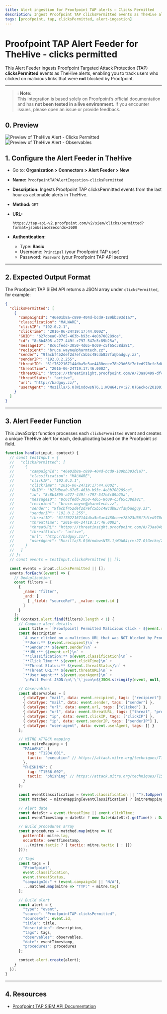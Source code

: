 ```yaml
---
title: Alert ingestion for Proofpoint TAP alerts – Clicks Permitted
description: Ingest Proofpoint TAP clicksPermitted events as TheHive alerts to track and respond to users who clicked on malicious links that were not blocked by Proofpoint and may require investigation.
tags: [proofpoint, tap, clicksPermitted, alert-ingestion]
---
```

# Proofpoint TAP Alert Feeder for TheHive - clicks permitted

This Alert Feeder ingests Proofpoint Targeted Attack Protection (TAP) **clicksPermitted** events as TheHive alerts, enabling you to track users who clicked on malicious links that were **not** blocked by Proofpoint.

---

> ℹ️ **Note:**  
> This integration is based solely on Proofpoint’s official documentation and has **not been tested in a live environment**. If you encounter issues, please open an issue or provide feedback.


## 0. Preview

![Preview of TheHive Alert - Clicks Permitted](assets/proofpoint-clicks-permitted-thehive-alert.png)
![Preview of TheHive Alert - Observables](assets/proofpoint-clicks-permitted-thehive-alert-observables.png)

## 1. Configure the Alert Feeder in TheHive

* Go to: **Organization > Connectors > Alert Feeder > New**
* **Name:** `ProofpointTAPAlertIngestion-clicksPermitted`
* **Description:** Ingests Proofpoint TAP clicksPermitted events from the last hour as actionable alerts in TheHive.
* **Method:** `GET`
* **URL:**

  ```
  https://tap-api-v2.proofpoint.com/v2/siem/clicks/permitted?format=json&sinceSeconds=3600
  ```
* **Authentication:**

  * Type: **Basic**
  * Username: `Principal` (your Proofpoint TAP user)
  * Password: `Password` (your Proofpoint TAP API secret)

---

## 2. Expected Output Format

The Proofpoint TAP SIEM API returns a JSON array under `clicksPermitted`, for example:

```json
{
  "clicksPermitted": [
    {
      "campaignId": "46e01b8a-c899-404d-bcd9-189bb393d1a7",
      "classification": "MALWARE",
      "clickIP": "192.0.2.1",
      "clickTime": "2016-06-24T19:17:44.000Z",
      "GUID": "b27dbea0-87d5-463b-b93c-4e8b708289ce",
      "id": "8c8b4895-a277-449f-r797-547e3c89b25a",
      "messageID": "8c6cfedd-3050-4d65-8c09-c5f65c38da81",
      "recipient": "bruce.wayne@pharmtech.zz",
      "sender": "9facbf452def2d7efc5b5c48cdb837fa@badguy.zz",
      "senderIP": "192.0.2.255",
      "threatID": "61f7622167144dba5e3ae4480eeee78b23d66f7dfed970cfc3d086cc0dabdf50",
      "threatTime": "2016-06-24T19:17:46.000Z",
      "threatURL": "https://threatinsight.proofpoint.com/#/73aa0499-dfc8-75eb-1de8-a471b24a2e75/threat/u/61f7622167144dba5e3ae4480eeee78b23d66f7dfed970cfc3d086cc0dabdf50",
      "threatStatus": "active",
      "url": "http://badguy.zz/",
      "userAgent": "Mozilla/5.0(WindowsNT6.1;WOW64;rv:27.0)Gecko/20100101Firefox/27.0"
    }
  ]
}
```

---

## 3. Alert Feeder Function

This JavaScript function processes each `clicksPermitted` event and creates a unique TheHive alert for each, deduplicating based on the Proofpoint `id` field.

```js
function handle(input, context) {
  // const testInput = {
  //   "clicksPermitted": [
  //     {
  //       "campaignId": "46e01b8a-c899-404d-bcd9-189bb393d1a7",
  //       "classification": "MALWARE",
  //       "clickIP": "192.0.2.1",
  //       "clickTime": "2016-06-24T19:17:44.000Z",
  //       "GUID": "b27dbea0-87d5-463b-b93c-4e8b708289ce",
  //       "id": "8c8b4895-a277-449f-r797-547e3c89b25a",
  //       "messageID": "8c6cfedd-3050-4d65-8c09-c5f65c38da81",
  //       "recipient": "bruce.wayne@pharmtech.zz",
  //       "sender": "9facbf452def2d7efc5b5c48cdb837fa@badguy.zz",
  //       "senderIP": "192.0.2.255",
  //       "threatID": "61f7622167144dba5e3ae4480eeee78b23d66f7dfed970cfc3d086cc0dabdf50",
  //       "threatTime": "2016-06-24T19:17:46.000Z",
  //       "threatURL": "https://threatinsight.proofpoint.com/#/73aa0499-dfc8-75eb-1de8-a471b24a2e75/threat/u/61f7622167144dba5e3ae4480eeee78b23d66f7dfed970cfc3d086cc0dabdf50",
  //       "threatStatus": "active",
  //       "url": "http://badguy.zz/",
  //       "userAgent": "Mozilla/5.0(WindowsNT6.1;WOW64;rv:27.0)Gecko/20100101Firefox/27.0"
  //     }
  //   ]
  // };
  // const events = testInput.clicksPermitted || [];

  const events = input.clicksPermitted || [];
  events.forEach((event) => {
    // Deduplication
    const filters = [
      {
        _name: "filter",
        _and: [
          { _field: "sourceRef", _value: event.id }
        ]
      }
    ];
    if (context.alert.find(filters).length < 1) {
      // Compose alert details
      const title = `[Proofpoint] Permitted Malicious Click - ${event.recipient}`;
      const description =
        `A user clicked on a malicious URL that was NOT blocked by Proofpoint TAP.\n\n` +
        `**User:** ${event.recipient}\n` +
        `**Sender:** ${event.sender}\n` +
        `**URL:** ${event.url}\n` +
        `**Classification:** ${event.classification}\n` +
        `**Click Time:** ${event.clickTime}\n` +
        `**Threat Status:** ${event.threatStatus}\n` +
        `**Threat URL:** ${event.threatURL}\n` +
        `**User Agent:** ${event.userAgent}\n` +
        `\nFull Event JSON:\n\`\`\`json\n${JSON.stringify(event, null, 2)}\n\`\`\``;

      // Observables
      const observables = [
        { dataType: "mail", data: event.recipient, tags: ["recipient"] },
        { dataType: "mail", data: event.sender, tags: ["sender"] },
        { dataType: "url", data: event.url, tags: ["clicked"] },
        { dataType: "url", data: event.threatURL, tags: ["threat", "proofpoint"] },
        { dataType: "ip", data: event.clickIP, tags: ["clickIP"] },
        { dataType: "ip", data: event.senderIP, tags: ["senderIP"] },
        { dataType: "user-agent", data: event.userAgent, tags: [] }
      ];

      // MITRE ATT&CK mapping
      const mitreMapping = {
        "MALWARE": {
          tag: "T1204.001",
          tactic: "execution" // https://attack.mitre.org/techniques/T1204/001/
        },
        "PHISHING": {
          tag: "T1566.002",
          tactic: "phishing" // https://attack.mitre.org/techniques/T1566/002/
        }
      };

      const eventClassification = (event.classification || "").toUpperCase();
      const matched = mitreMapping[eventClassification] ? [mitreMapping[eventClassification]] : [];

      // Alert date
      const dateStr = event.threatTime || event.clickTime;
      const eventTimestamp = dateStr ? new Date(dateStr).getTime() : Date.now();

      // Build procedures array
      const procedures = matched.map(mitre => ({
        patternId: mitre.tag,
        occurDate: eventTimestamp,
        ...(mitre.tactic ? { tactic: mitre.tactic } : {})
      }));

      // Tags
      const tags = [
        "Proofpoint",
        event.classification,
        event.threatStatus,
        "campaignId:" + (event.campaignId || "N/A"),
        ...matched.map(mitre => "TTP:" + mitre.tag)
      ];

      // Build alert
      const alert = {
        "type": "event",
        "source": "ProofpointTAP-clicksPermitted",
        "sourceRef": event.id,
        "title": title,
        "description": description,
        "tags": tags,
        "observables": observables,
        "date": eventTimestamp,
        "procedures": procedures
      };

      context.alert.create(alert);
    }
  });
}
```

---
## 4. Resources

- [Proofpoint TAP SIEM API Documentation](https://help.proofpoint.com/Threat_Insight_Dashboard/API_Documentation/SIEM_API)

